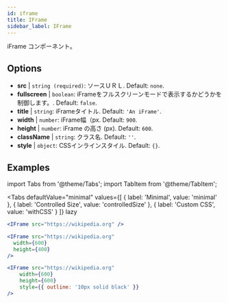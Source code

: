 ```yaml
---
id: iframe 
title: IFrame
sidebar_label: IFrame
---
```


iFrame コンポーネント。

## Options

* __src__ | `string (required)`: ソースＵＲＬ. Default: `none`.
* __fullscreen__ | `boolean`: iFrameをフルスクリーンモードで表示するかどうかを制御します。. Default: `false`.
* __title__ | `string`: iFrameタイトル. Default: `'An iFrame'`.
* __width__ | `number`: iFrame幅（px. Default: `900`.
* __height__ | `number`: iFrame の高さ (px). Default: `600`.
* __className__ | `string`: クラス名. Default: `''`.
* __style__ | `object`: CSSインラインスタイル. Default: `{}`.


## Examples

import Tabs from '@theme/Tabs';
import TabItem from '@theme/TabItem';

<Tabs
    defaultValue="minimal"
    values={[
        { label: 'Minimal', value: 'minimal' },
        { label: 'Controlled Size', value: 'controlledSize' },
        { label: 'Custom CSS', value: 'withCSS' }
    ]}
    lazy
>

<TabItem value="minimal" >

```jsx live
<IFrame src="https://wikipedia.org" />
```

</TabItem>

<TabItem value="controlledSize" >

```jsx live
<IFrame src="https://wikipedia.org" 
  width={600} 
  height={400} 
/>
```
</TabItem>

<TabItem value="withCSS" >

```jsx live
<IFrame src="https://wikipedia.org" 
    width={600} 
    height={600} 
    style={{ outline: '10px solid black' }}
/>
```
</TabItem>

</Tabs>


